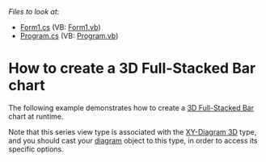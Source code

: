 <!-- default file list -->
*Files to look at*:

* [Form1.cs](./CS/3DFullStackedBarChart/Form1.cs) (VB: [Form1.vb](./VB/3DFullStackedBarChart/Form1.vb))
* [Program.cs](./CS/3DFullStackedBarChart/Program.cs) (VB: [Program.vb](./VB/3DFullStackedBarChart/Program.vb))
<!-- default file list end -->
# How to create a 3D Full-Stacked Bar chart


The following example demonstrates how to create a [3D Full-Stacked Bar](https://docs.devexpress.com/WindowsForms/3423/controls-and-libraries/chart-control/series-views/3d-series-views/bar-series-views/full-stacked-bar-chart?p=netframework) chart at runtime.

Note that this series view type is associated with the [XY-Diagram 3D](https://docs.devexpress.com/WindowsForms/5909/controls-and-libraries/chart-control/diagram/xy-diagram-3d?p=netframework)
 type, and you should cast your [diagram](https://docs.devexpress.com/WindowsForms/5778/controls-and-libraries/chart-control/diagram?p=netframework) object to this type, in order to access its specific options.
